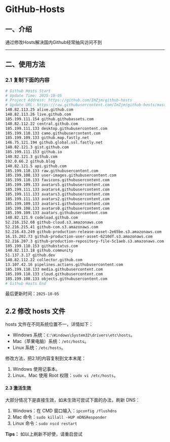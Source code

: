 # GitHub-Hosts

## 一、介绍
通过修改Hosts解决国内Github经常抽风访问不到

---

## 二、使用方法

### 2.1 复制下面的内容
```bash
# Github Hosts Start
# Update Time: 2025-10-05
# Project Address: https://github.com/ImZjm/github-hosts
# Update URL: https://raw.githubusercontent.com/ImZjm/github-hosts/master/hosts
140.82.113.25 alive.github.com
140.82.113.26 live.github.com
185.199.111.154 github.githubassets.com
140.82.112.22 central.github.com
185.199.111.133 desktop.githubusercontent.com
185.199.110.133 camo.githubusercontent.com
185.199.109.133 github.map.fastly.net
146.75.121.194 github.global.ssl.fastly.net
140.82.121.3 gist.github.com
185.199.111.153 github.io
140.82.121.3 github.com
192.0.66.2 github.blog
140.82.121.5 api.github.com
185.199.110.133 raw.githubusercontent.com
185.199.108.133 user-images.githubusercontent.com
185.199.110.133 favicons.githubusercontent.com
185.199.109.133 avatars5.githubusercontent.com
185.199.111.133 avatars4.githubusercontent.com
185.199.111.133 avatars3.githubusercontent.com
185.199.111.133 avatars2.githubusercontent.com
185.199.109.133 avatars1.githubusercontent.com
185.199.108.133 avatars0.githubusercontent.com
185.199.109.133 avatars.githubusercontent.com
140.82.121.9 codeload.github.com
52.216.152.68 github-cloud.s3.amazonaws.com
52.216.215.41 github-com.s3.amazonaws.com
52.216.43.249 github-production-release-asset-2e65be.s3.amazonaws.com
16.15.202.73 github-production-user-asset-6210df.s3.amazonaws.com
52.216.207.3 github-production-repository-file-5c1aeb.s3.amazonaws.com
185.199.110.153 githubstatus.com
140.82.113.18 github.community
51.137.3.17 github.dev
140.82.112.22 collector.github.com
13.107.42.16 pipelines.actions.githubusercontent.com
185.199.110.133 media.githubusercontent.com
185.199.110.133 cloud.githubusercontent.com
185.199.108.133 objects.githubusercontent.com
# Github Hosts End

```
最后更新时间：`2025-10-05`

## 2.2 修改 hosts 文件
hosts 文件在不同系统位置不一，详情如下：
- Windows 系统：`C:\Windows\System32\drivers\etc\hosts`。
- Mac（苹果电脑）系统：`/etc/hosts`。
- Linux 系统：`/etc/hosts`。

修改方法，把2.1的内容复制到文本末尾：

1. Windows 使用记事本。
2. Linux、Mac 使用 Root 权限：`sudo vi /etc/hosts`。

#### 2.3 激活生效
大部分情况下是直接生效，如未生效可尝试下面的办法，刷新 DNS：

1. Windows：在 CMD 窗口输入：`ipconfig /flushdns`
2. Mac 命令：`sudo killall -HUP mDNSResponder`
3. Linux 命令：`sudo nscd restart`

**Tips：** 如以上刷新不好使，请重启尝试

